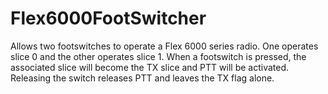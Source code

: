 # Flex6000FootSwitcher
Allows two footswitches to operate a Flex 6000 series radio.  One operates slice 0 and the other operates slice 1.
When a footswitch is pressed, the associated slice will become the TX slice and PTT will be activated.  Releasing 
the switch releases PTT and leaves the TX flag alone.

